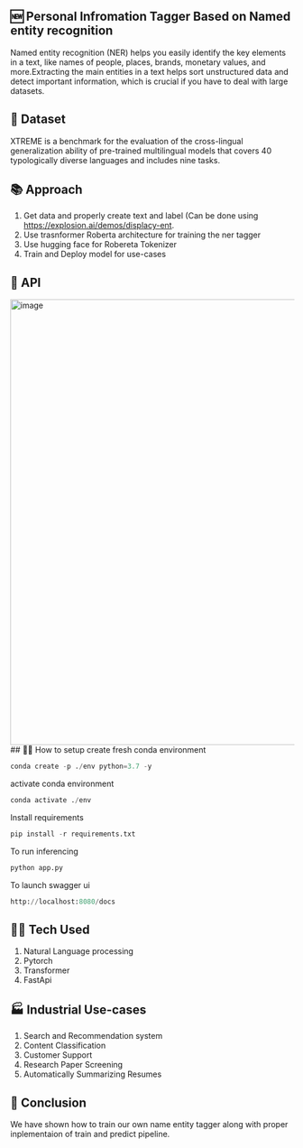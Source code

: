 ## 🆕 Personal Infromation Tagger Based on Named entity recognition
Named entity recognition (NER) helps you easily identify the key elements in a text, like names of people, places, brands, monetary values, and more.Extracting the main entities in a text helps sort unstructured data and detect important information, which is crucial if you have to deal with large datasets.

## 💽 Dataset 
XTREME is a benchmark for the evaluation of the cross-lingual generalization ability of pre-trained multilingual models that covers 40 typologically diverse languages and includes nine tasks.

## 📚 Approach 
1. Get data and properly create text and label (Can be done using https://explosion.ai/demos/displacy-ent.
2. Use trasnformer Roberta architecture for training the ner tagger
3. Use hugging face for Robereta Tokenizer
4. Train and Deploy model for use-cases

## 🚀 API 
<img width="790" alt="image" src="https://user-images.githubusercontent.com/57321948/200125543-da8286e2-dda6-4670-bf40-0c1584f97a60.png">## 🧑‍💻 How to setup
create fresh conda environment 
```python
conda create -p ./env python=3.7 -y
```
activate conda environment
```python
conda activate ./env
```
Install requirements
```python
pip install -r requirements.txt
```

To run inferencing
```python
python app.py
```

To launch swagger ui
```python
http://localhost:8080/docs
```
## 🧑‍💻 Tech Used
1. Natural Language processing
2. Pytorch 
3. Transformer 
4. FastApi 

## 🏭 Industrial Use-cases 
1. Search and Recommendation system 
2. Content Classification 
3. Customer Support 
4. Research Paper Screening 
5. Automatically Summarizing Resumes 


## 👋 Conclusion 
We have shown how to train our own name entity tagger along with proper inplementaion of train and predict pipeline.

